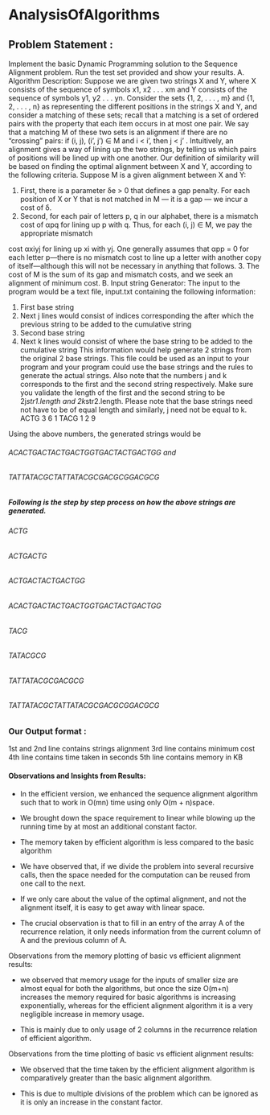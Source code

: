 # AnalysisOfAlgorithms

## Problem Statement : 

Implement the basic Dynamic Programming solution to the Sequence Alignment problem. Run the test set provided and show your results.
A. Algorithm Description:
Suppose we are given two strings X and Y, where X consists of the sequence of symbols x1, x2 . . . xm and Y consists of the sequence of symbols y1, y2 . . . yn. Consider the sets {1, 2, . . . , m} and {1, 2, . . . , n} as representing the different positions in the strings X and Y, and consider a matching of these sets; recall that a matching is a set of ordered pairs with the property that each item occurs in at most one pair. We say that a matching M of these two sets is an alignment if there are no “crossing” pairs: if (i, j), (i’, j’) ∈ M and i < i’, then j < j’ . Intuitively, an alignment gives a way of lining up the two strings, by telling us which pairs of positions will be lined up with one another.
Our definition of similarity will be based on finding the optimal alignment between X and Y, according to the following criteria. Suppose M is a given alignment between X and Y:
1. First, there is a parameter δe > 0 that defines a gap penalty. For each position of X or Y that is not matched in M — it is a gap — we incur a cost of δ.
2. Second, for each pair of letters p, q in our alphabet, there is a mismatch cost of αpq for lining up p with q. Thus, for each (i, j) ∈ M, we pay the appropriate mismatch
 
 cost αxiyj for lining up xi with yj. One generally assumes that αpp = 0 for each letter p—there is no mismatch cost to line up a letter with another copy of itself—although this will not be necessary in anything that follows.
3. The cost of M is the sum of its gap and mismatch costs, and we seek an alignment of minimum cost.
B. Input string Generator:
The input to the program would be a text file, input.txt containing the following
information:
1. First base string
2. Next j lines would consist of indices corresponding the after which the
previous string to be added to the cumulative string
3. Second base string
4. Next k lines would consist of where the base string to be added to the
cumulative string
This information would help generate 2 strings from the original 2 base strings. 
This file could be used as an input to your program and your program could use the base strings and the rules to generate the actual strings. Also note that the numbers j and k corresponds to the first and the second string respectively. Make sure you validate the length of the first and the second string to be 2j*str1.length and 2k*str2.length. Please note that the base strings need not have to be of equal length and similarly, j need not be equal to k.
  ACTG
  3
  6
  1
  TACG
  1
2 9

Using the above numbers, the generated strings would be
 ###### ACACTGACTACTGACTGGTGACTACTGACTGG and 
 ###### TATTATACGCTATTATACGCGACGCGGACGCG
##### Following is the step by step process on how the above strings are generated.
  ###### ACTG
   ###### ACTGACTG
  ###### ACTGACTACTGACTGG
   ###### ACACTGACTACTGACTGGTGACTACTGACTGG
  ###### TACG
   ###### TATACGCG
   ###### TATTATACGCGACGCG
   ###### TATTATACGCTATTATACGCGACGCGGACGCG

### Our Output format :

1st and 2nd line contains strings alignment
3rd line contains minimum cost
4th line contains time taken in seconds
5th line contains memory in KB

#### Observations and Insights from Results:


* In the efficient version, we enhanced the sequence alignment algorithm such that to work in O(mn) time using only O(m + n)space. 


* We brought down the space requirement to linear while blowing up the running time by at most an additional constant factor.


* The memory taken by efficient algorithm is less compared to the basic algorithm


* We have observed that, if we divide the problem into several recursive calls, then the space needed for the computation can be reused from one call to the next.


* If we only care about the value of the optimal alignment, and not the alignment itself, it is easy to get away with linear space. 


* The crucial observation is that to fill in an entry of the array A of the recurrence relation, it only needs information from the current column of A and the previous column of A. 


Observations from the memory plotting of basic vs efficient alignment results:


*  we observed that memory usage for the inputs of smaller size are almost equal for both the algorithms, but once the size O(m+n) increases the memory required for basic algorithms is increasing exponentially, whereas for the efficient alignment algorithm it is a very negligible increase in memory usage.


* This is mainly due to only usage of 2 columns in the recurrence relation of efficient algorithm.


Observations from the time plotting of basic vs efficient alignment results:


* We observed that the time taken by the efficient alignment algorithm is comparatively greater than the basic alignment algorithm.


* This is due to multiple divisions of the problem which can be ignored as it is only an increase in the constant factor.



